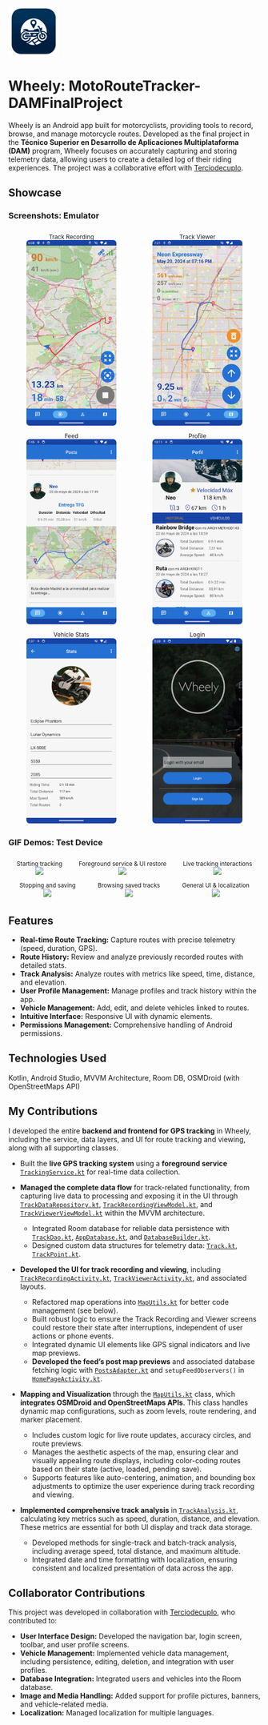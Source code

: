 <p align="left">
  <img src="demo-media/wheelylogo.jpeg" alt="App Logo" width="100" height="100">
</p>

# Wheely: MotoRouteTracker-DAMFinalProject

Wheely is an Android app built for motorcyclists, providing tools to record, browse, and manage motorcycle routes. Developed as the final project in the **Técnico Superior en Desarrollo de Aplicaciones Multiplataforma (DAM)** program, Wheely focuses on accurately capturing and storing telemetry data, allowing users to create a detailed log of their riding experiences. The project was a collaborative effort with [Terciodecuplo](https://github.com/Terciodecuplo).

## Showcase

### Screenshots: Emulator

<div style="display: flex; flex-wrap: wrap; justify-content: space-around;">
    <div style="text-align: center; margin: 2px;">
        <sub>Track Recording</sub><br/>
        <img src="demo-media/track-recording.jpeg" width="180"/>
    </div>
    <div style="text-align: center; margin: 2px;">
        <sub>Track Viewer</sub><br/>
        <img src="demo-media/track-viewer.jpeg" width="180"/>
    </div>
    <div style="text-align: center; margin: 2px;">
        <sub>Feed</sub><br/>
        <img src="demo-media/feed.jpeg" width="180"/>
    </div>
    <div style="text-align: center; margin: 2px;">
        <sub>Profile</sub><br/>
        <img src="demo-media/profile.jpeg" width="180"/>
    </div>
    <div style="text-align: center; margin: 2px;">
        <sub>Vehicle Stats</sub><br/>
        <img src="demo-media/vehicle-stats.jpeg" width="180"/>
    </div>
    <div style="text-align: center; margin: 2px;">
        <sub>Login</sub><br/>
        <img src="demo-media/login.jpeg" width="180"/>
    </div>
</div>

### GIF Demos: Test Device

<div style="display: flex; flex-wrap: wrap; justify-content: space-around;">
    <div style="text-align: center; margin: 2px;">
        <sub>Starting tracking</sub><br/>
        <img src="demo-media/s10e-start.gif" width="180"/>
    </div>
    <div style="text-align: center; margin: 2px;">
        <sub>Foreground service & UI restore</sub><br/>
        <img src="demo-media/s10e-foreground-serv.gif" width="180"/>
    </div>
    <div style="text-align: center; margin: 2px;">
        <sub>Live tracking interactions</sub><br/>
        <img src="demo-media/s10e-zoom.gif" width="180"/>
    </div>
    <div style="text-align: center; margin: 2px;">
        <sub>Stopping and saving</sub><br/>
        <img src="demo-media/s10e-saving.gif" width="180"/>
    </div>
    <div style="text-align: center; margin: 2px;">
        <sub>Browsing saved tracks</sub><br/>
        <img src="demo-media/s10e-viewing.gif" width="180"/>
    </div>
    <div style="text-align: center; margin: 2px;">
        <sub>General UI & localization</sub><br/>
        <img src="demo-media/s10e-general-ui.gif" width="180"/>
    </div>
</div>


## Features

- **Real-time Route Tracking:** Capture routes with precise telemetry (speed, duration, GPS).
- **Route History:** Review and analyze previously recorded routes with detailed stats.
- **Track Analysis:** Analyze routes with metrics like speed, time, distance, and elevation.
- **User Profile Management:** Manage profiles and track history within the app.
- **Vehicle Management:** Add, edit, and delete vehicles linked to routes.
- **Intuitive Interface:** Responsive UI with dynamic elements.
- **Permissions Management:** Comprehensive handling of Android permissions.

## Technologies Used

Kotlin, Android Studio, MVVM Architecture, Room DB, OSMDroid (with OpenStreetMaps API)

## My Contributions

I developed the entire **backend and frontend for GPS tracking** in Wheely, including the service, data layers, and UI for route tracking and viewing, along with all supporting classes.

- Built the **live GPS tracking system** using a **foreground service** [`TrackingService.kt`](app/src/main/java/com/jmblfma/wheely/services/TrackingService.kt) for real-time data collection.
  
- **Managed the complete data flow** for track-related functionality, from capturing live data to processing and exposing it in the UI through [`TrackDataRepository.kt`](app/src/main/java/com/jmblfma/wheely/repository/TrackDataRepository.kt), [`TrackRecordingViewModel.kt`](app/src/main/java/com/jmblfma/wheely/viewmodels/TrackRecordingViewModel.kt), and [`TrackViewerViewModel.kt`](app/src/main/java/com/jmblfma/wheely/viewmodels/TrackViewerViewModel.kt) within the MVVM architecture.
  - Integrated Room database for reliable data persistence with [`TrackDao.kt`](app/src/main/java/com/jmblfma/wheely/data/TrackDao.kt), [`AppDatabase.kt`](app/src/main/java/com/jmblfma/wheely/data/AppDatabase.kt), and [`DatabaseBuilder.kt`](app/src/main/java/com/jmblfma/wheely/data/DatabaseBuilder.kt).
  - Designed custom data structures for telemetry data: [`Track.kt`](app/src/main/java/com/jmblfma/wheely/model/Track.kt), [`TrackPoint.kt`](app/src/main/java/com/jmblfma/wheely/model/TrackPoint.kt).


- **Developed the UI for track recording and viewing**, including [`TrackRecordingActivity.kt`](app/src/main/java/com/jmblfma/wheely/TrackRecordingActivity.kt), [`TrackViewerActivity.kt`](app/src/main/java/com/jmblfma/wheely/TrackViewerActivity.kt), and associated layouts.
  - Refactored map operations into [`MapUtils.kt`](app/src/main/java/com/jmblfma/wheely/utils/MapUtils.kt) for better code management (see below).
  - Built robust logic to ensure the Track Recording and Viewer screens could restore their state after interruptions, independent of user actions or phone events.
  - Integrated dynamic UI elements like GPS signal indicators and live map previews.
  - **Developed the feed’s post map previews** and associated database fetching logic with [`PostsAdapter.kt`](app/src/main/java/com/jmblfma/wheely/adapter/PostsAdapter.kt) and `setupFeedObservers()` in [`HomePageActivity.kt`](app/src/main/java/com/jmblfma/wheely/HomePageActivity.kt).

- **Mapping and Visualization** through the [`MapUtils.kt`](app/src/main/java/com/jmblfma/wheely/utils/MapUtils.kt) class, which **integrates OSMDroid and OpenStreetMaps APIs**.      This class handles dynamic map configurations, such as zoom levels, route rendering, and marker placement. 
   - Includes custom logic for live route updates, accuracy circles, and route previews. 
   - Manages the aesthetic aspects of the map, ensuring clear and visually appealing route displays, including color-coding routes based on their state (active, loaded, pending save). 
   - Supports features like auto-centering, animation, and bounding box adjustments to optimize the user experience during track recording and viewing.

- **Implemented comprehensive track analysis** in [`TrackAnalysis.kt`](app/src/main/java/com/jmblfma/wheely/utils/TrackAnalysis.kt), calculating key metrics such as speed, duration, distance, and elevation. These metrics are essential for both UI display and track data storage.
  - Developed methods for single-track and batch-track analysis, including average speed, total distance, and maximum altitude.
  - Integrated date and time formatting with localization, ensuring consistent and localized presentation of data across the app.

## Collaborator Contributions

This project was developed in collaboration with [Terciodecuplo](https://github.com/Terciodecuplo), who contributed to:

-  **User Interface Design:** Developed the navigation bar, login screen, toolbar, and user profile screens.
-  **Vehicle Management:** Implemented vehicle data management, including persistence, editing, deletion, and integration with user profiles.
-  **Database Integration:** Integrated users and vehicles into the Room database.
- **Image and Media Handling:** Added support for profile pictures, banners, and vehicle-related media.
- **Localization:** Managed localization for multiple languages.
